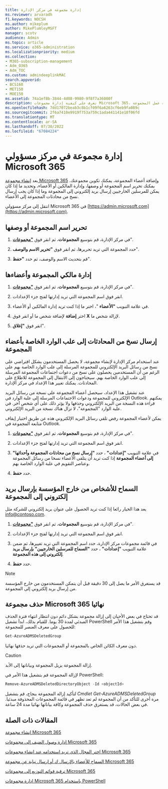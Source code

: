 ```yaml
---
title: إدارة مجموعة في مركز الإدارة
ms.reviewer: arvaradh
f1.keywords: NOCSH
ms.author: mikeplum
author: MikePlumleyMSFT
manager: scotv
audience: Admin
ms.topic: article
ms.service: o365-administration
ms.localizationpriority: medium
ms.collection:
- M365-subscription-management
- Adm_O365
- Adm_TOC
ms.custom: admindeeplinkMAC
search.appverid:
- BCS160
- MET150
- MOE150
ms.assetid: 74a1ef8b-3844-4d08-9980-9f8f7a36000f
description: تعرف على كيفية إدارة مجموعات Microsoft 365، بما في ذلك إضافة إزالة أعضاء المجموعة وتحرير عنوان البريد الإلكتروني أو اسم المجموعة أو الوصف وتخصيص طريقة عمل المجموعة.
ms.openlocfilehash: 7dd17072beab3c8b1cf09f6a6263cf6eb9fa089c
ms.sourcegitcommit: 2f6a7410e9919f753a759c1ada441141e18f06fd
ms.translationtype: MT
ms.contentlocale: ar-SA
ms.lasthandoff: 07/30/2022
ms.locfileid: "67084224"
---
```

# <a name="manage-a-group-in-the-microsoft-365-admin-center"></a>إدارة مجموعة في مركز مسؤولي Microsoft 365

بعد [إنشاء مجموعة Microsoft 365](create-groups.md) وإضافة أعضاء المجموعة، يمكنك تكوين مجموعتك. يمكنك تحرير اسم المجموعة أو وصفها، وإدارة المالكين أو الأعضاء، وتحديد ما إذا كان يمكن للمرسلين الخارجيين إرسال بريد إلكتروني إلى المجموعة وما إذا كان يجب إرسال نسخ من محادثات المجموعة إلى الأعضاء.

انتقل إلى مركز مسؤولي Microsoft 365 في [https://admin.microsoft.com](https://admin.microsoft.com).

## <a name="edit-the-group-name-or-description"></a>تحرير اسم المجموعة أو وصفها

1. في مركز الإدارة، قم بتوسيع **المجموعات**، ثم انقر فوق <a href="https://go.microsoft.com/fwlink/p/?linkid=2052855" target="_blank">**"مجموعات**</a>".

2. حدد المجموعة التي تريد تحريرها، ثم انقر فوق **"تحرير الاسم والوصف**".

3. قم بتحديث الاسم والوصف، ثم حدد **"حفظ**".

## <a name="manage-group-owners-and-members"></a>إدارة مالكي المجموعة وأعضاءها

1. في مركز الإدارة، قم بتوسيع **المجموعات**، ثم انقر فوق <a href="https://go.microsoft.com/fwlink/p/?linkid=2052855" target="_blank">**"مجموعات**</a>".

2. انقر فوق اسم المجموعة التي تريد إدارتها لفتح جزء الإعدادات.

3. في علامة التبويب **"الأعضاء** "، اختر ما إذا كنت تريد إدارة المالكين أو الأعضاء.

4. اختر **إضافة** لإضافة شخص ما أو انقر فوق **X** لإزالة شخص ما.

5. انقر فوق **"إغلاق**".

## <a name="send-copies-of-conversations-to-group-members-inboxes"></a>إرسال نسخ من المحادثات إلى علب الوارد الخاصة بأعضاء المجموعة
  
عند استخدام مركز الإدارة لإنشاء مجموعة، لا يحصل المستخدمون بشكل افتراضي على نسخ من رسائل البريد الإلكتروني للمجموعة المرسلة إلى علب الوارد الخاصة بهم على الرغم من أن المستخدمين يحصلون على نسخ من دعوات اجتماعات المجموعة المرسلة إلى علب الوارد الخاصة بهم. سيحتاجون إلى الانتقال إلى المجموعة للاطلاع على المحادثات. يمكنك تغيير هذا الإعداد في مركز الإدارة.

عند تشغيل هذا الإعداد، سيحصل أعضاء المجموعة على نسخة من رسائل البريد الإلكتروني للمجموعة ودعوات الاجتماعات المرسلة إلى علبة الوارد في Outlook. يمكنهم قراءة هذه النسخة من البريد الإلكتروني وحذفها ولا يؤثر ذلك على أي شخص آخر. في علبة الوارد "المجموعة"، لا تزال هناك نسخة من البريد الإلكتروني.

يمكن لأعضاء المجموعة رفض تلقي رسائل البريد الإلكتروني هذه عن طريق اختيار إيقاف متابعة المجموعة في Outlook.

1. في مركز الإدارة، قم بتوسيع **المجموعات**، ثم انقر فوق <a href="https://go.microsoft.com/fwlink/p/?linkid=2052855" target="_blank">**"مجموعات**</a>".

2. انقر فوق اسم المجموعة التي تريد إدارتها لفتح جزء الإعدادات.

3. في علامة التبويب **"إعدادات"** ، حدد **"إرسال نسخ من محادثات المجموعة وأحداثها" إلى أعضاء المجموعة** إذا كنت تريد أن يتلقى الأعضاء نسخا من رسائل المجموعة وعناصر التقويم في علبة الوارد الخاصة بهم.

4. حدد **حفظ**.

## <a name="let-people-outside-the-organization-email-the-group"></a>السماح للأشخاص من خارج المؤسسة بإرسال بريد إلكتروني إلى المجموعة

يعد هذا الخيار رائعا إذا كنت تريد الحصول على عنوان بريد إلكتروني للشركة مثل info@contoso.com.
 
1. في مركز الإدارة، قم بتوسيع **المجموعات**، ثم انقر فوق <a href="https://go.microsoft.com/fwlink/p/?linkid=2052855" target="_blank">**"مجموعات**</a>".

2. انقر فوق اسم المجموعة التي تريد إدارتها لفتح جزء الإعدادات.

3. في قائمة مجموعات مركز الإدارة، حدد اسم المجموعة التي تريد تغييرها، ثم ضمن علامة التبويب **"إعدادات"** ، حدد **"السماح للمرسلين الخارجيين" بإرسال بريد إلكتروني إلى هذه المجموعة**.
    
4. حدد **حفظ**.

> [!NOTE]
> قد يستغرق الأمر ما يصل إلى 30 دقيقة قبل أن يتمكن المستخدمون من خارج المؤسسة من إرسال بريد إلكتروني إلى المجموعة.

## <a name="permanently-delete-a-microsoft-365-group"></a>حذف مجموعة Microsoft 365 نهائيا

قد تحتاج في بعض الأحيان إلى إزالة مجموعة بشكل دائم دون انتظار انتهاء فترة الحذف المبدئي لمدة 30 يوما. للقيام بذلك، ابدأ تشغيل PowerShell وقم بتشغيل هذا الأمر للحصول على معرف العنصر للمجموعة:
 
 ```powershell
Get-AzureADMSDeletedGroup
```

دون معرف الكائن الخاص بالمجموعة أو المجموعات التي تريد حذفها نهائيا.
  
> [!CAUTION]
> إزالة المجموعة يزيل المجموعة وبياناتها إلى الأبد. 
  
لإزالة المجموعة قم بتشغيل هذا الأمر في PowerShell:

```powershell
Remove-AzureADMSDeletedDirectoryObject -Id <objectId>
```

لتأكيد إزالة المجموعة بنجاح، قم بتشغيل  *Cmdlet Get-AzureADMSDeletedGroup*  مرة أخرى للتأكد من أن المجموعة لم تعد تظهر في قائمة المجموعات المحذوفة مبدئيا. في بعض الحالات، قد يستغرق حذف المجموعة وكافة بياناتها نهائيا مدة 24 ساعة. 
  
## <a name="related-articles"></a>المقالات ذات الصلة

[إنشاء مجموعة Microsoft 365](create-groups.md)

[إدارة وصول الضيف إلى مجموعات Microsoft 365](https://support.microsoft.com/office/bfc7a840-868f-4fd6-a390-f347bf51aff6)

[اختر المجال الذي تريد استخدامه عند إنشاء مجموعات Microsoft 365](../../solutions/choose-domain-to-create-groups.md)

[السماح للأعضاء بالإرسال ك أو إرسال نيابة عن مجموعة Microsoft 365](../../solutions/allow-members-to-send-as-or-send-on-behalf-of-group.md)

[ترقية قوائم التوزيع إلى مجموعات Microsoft 365](../manage/upgrade-distribution-lists.md)

[إدارة مجموعات Microsoft 365 باستخدام PowerShell](../../enterprise/manage-microsoft-365-groups-with-powershell.md)
